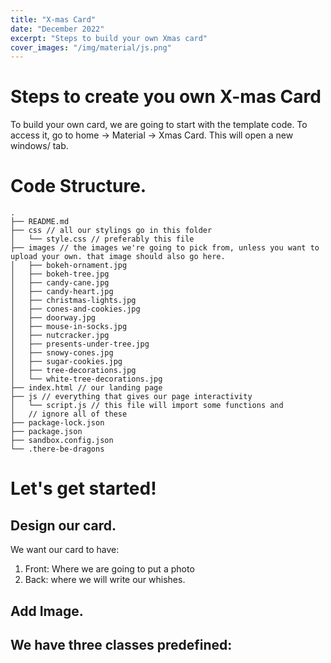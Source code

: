 ```yaml
---
title: "X-mas Card"
date: "December 2022"
excerpt: "Steps to build your own Xmas card"
cover_images: "/img/material/js.png"
---
```


# Steps to create you own X-mas Card

To build your own card, we are going to start with the template code. To access it, go to home -> Material -> Xmas Card.
This will open a new windows/ tab.

# Code Structure.
```
.
├── README.md 
├── css // all our stylings go in this folder
│   └── style.css // preferably this file
├── images // the images we're going to pick from, unless you want to upload your own. that image should also go here.
│   ├── bokeh-ornament.jpg
│   ├── bokeh-tree.jpg
│   ├── candy-cane.jpg
│   ├── candy-heart.jpg
│   ├── christmas-lights.jpg
│   ├── cones-and-cookies.jpg
│   ├── doorway.jpg
│   ├── mouse-in-socks.jpg
│   ├── nutcracker.jpg
│   ├── presents-under-tree.jpg
│   ├── snowy-cones.jpg
│   ├── sugar-cookies.jpg
│   ├── tree-decorations.jpg
│   └── white-tree-decorations.jpg
├── index.html // our landing page
├── js // everything that gives our page interactivity
│   └── script.js // this file will import some functions and
│   // ignore all of these
├── package-lock.json
├── package.json
├── sandbox.config.json
└── .there-be-dragons
```

# Let's get started!

## Design our card.
We want our card to have:
1. Front: Where we are going to put a photo
2. Back: where we will write our whishes.

## Add Image.


We have three classes predefined:
- 